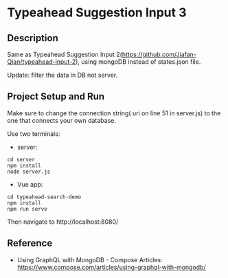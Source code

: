 # Typeahead Suggestion Input 3

## Description
Same as Typeahead Suggestion Input 2(https://github.com/Jiafan-Qian/typeahead-input-2), using mongoDB instead of states.json file.

Update: filter the data in DB not server.

## Project Setup and Run
Make sure to change the connection string( uri on line 51 in server.js) to the one that connects your own database.

Use two terminals:

* server:
```
cd server
npm install
node server.js
```

* Vue app:
```
cd typeahead-search-demo
npm install
npm run serve
```
Then navigate to http://localhost:8080/

## Reference
* Using GraphQL with MongoDB - Compose Articles: https://www.compose.com/articles/using-graphql-with-mongodb/
